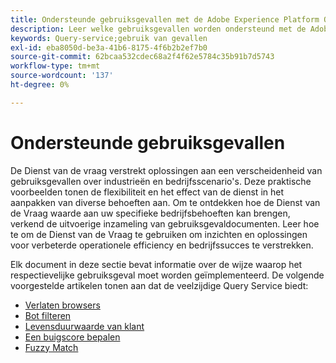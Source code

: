 ```yaml
---
title: Ondersteunde gebruiksgevallen met de Adobe Experience Platform Query Service
description: Leer welke gebruiksgevallen worden ondersteund met de Adobe Experience Platform Query Service.
keywords: Query-service;gebruik van gevallen
exl-id: eba8050d-be3a-41b6-8175-4f6b2b2ef7b0
source-git-commit: 62bcaa532cdec68a2f4f62e5784c35b91b7d5743
workflow-type: tm+mt
source-wordcount: '137'
ht-degree: 0%

---
```


# Ondersteunde gebruiksgevallen

De Dienst van de vraag verstrekt oplossingen aan een verscheidenheid van gebruiksgevallen over industrieën en bedrijfsscenario&#39;s. Deze praktische voorbeelden tonen de flexibiliteit en het effect van de dienst in het aanpakken van diverse behoeften aan. Om te ontdekken hoe de Dienst van de Vraag waarde aan uw specifieke bedrijfsbehoeften kan brengen, verkend de uitvoerige inzameling van gebruiksgevaldocumenten. Leer hoe te om de Dienst van de Vraag te gebruiken om inzichten en oplossingen voor verbeterde operationele efficiency en bedrijfssucces te verstrekken.

Elk document in deze sectie bevat informatie over de wijze waarop het respectievelijke gebruiksgeval moet worden geïmplementeerd. De volgende voorgestelde artikelen tonen aan dat de veelzijdige Query Service biedt:

- [Verlaten browsers](./abandoned-browse.md)
- [Bot filteren](./bot-filtering.md)
- [Levensduurwaarde van klant](./customer-lifetime-value.md)
- [Een buigscore bepalen](./propensity-score.md)
- [Fuzzy Match](./fuzzy-match.md)
